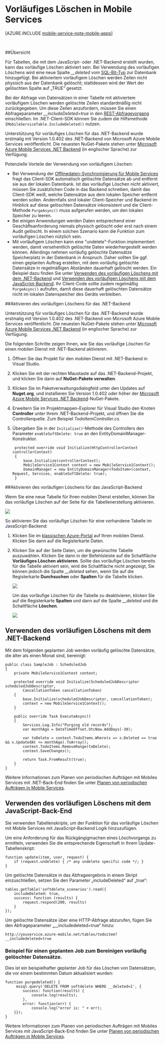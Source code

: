 <properties
	pageTitle="Vorläufiges Löschen in Mobile Services (Windows Store) | Microsoft Azure"
	description="Lernen Sie, wie Sie die Funktion zum vorläufigen Löschen von Azure Mobile Services in Ihrer Anwendung nutzen"
	documentationCenter=""
	authors="wesmc7777"
	manager="dwrede"
	editor=""
	services="mobile-services"/>

<tags
	ms.service="mobile-services"
	ms.workload="mobile"
	ms.tgt_pltfrm="mobile-windows"
	ms.devlang="dotnet"
	ms.topic="article"
	ms.date="07/21/2016"
	ms.author="wesmc"/>

# Vorläufiges Löschen in Mobile Services

[AZURE.INCLUDE [mobile-service-note-mobile-apps](../../includes/mobile-services-note-mobile-apps.md)]

&nbsp;


##Übersicht

Für Tabellen, die mit dem JavaScript- oder .NET-Backend erstellt wurden, kann das vorläufige Löschen aktiviert sein. Bei Verwendung des vorläufigen Löschens wird eine neue Spalte *\_\_deleted* vom [SQL-Bit-Typ] zur Datenbank hinzugefügt. Bei aktiviertem vorläufigem Löschen werden Zeilen nicht physisch aus der Datenbank gelöscht; stattdessen wird der Wert der gelöschten Spalte auf „TRUE“ gesetzt.

Bei der Abfrage von Datensätzen in einer Tabelle mit aktiviertem vorläufigem Löschen werden gelöschte Zeilen standardmäßig nicht zurückgegeben. Um diese Zeilen anzufordern, müssen Sie einen Abfrageparameter *\_\_includeDeleted=true* in den [REST-Abfragevorgang](http://msdn.microsoft.com/library/azure/jj677199.aspx) einschließen. Im .NET-Client-SDK können Sie zudem die Hilfsmethode `IMobileServiceTable.IncludeDeleted()` nutzen.

Unterstützung für vorläufiges Löschen für das .NET-Backend wurde erstmalig mit Version 1.0.402 des .NET-Backend von Microsoft Azure Mobile Services veröffentlicht. Die neuesten NuGet-Pakete stehen unter [Microsoft Azure Mobile Services .NET Backend](http://go.microsoft.com/fwlink/?LinkId=513165) (in englischer Sprache) zur Verfügung.


Potenzielle Vorteile der Verwendung von vorläufigem Löschen:

* Bei Verwendung der [Offlinedaten-Synchronisierung für Mobile Services] fragt das Client-SDK automatisch gelöschte Datensätze ab und entfernt sie aus der lokalen Datenbank. Ist das vorläufige Löschen nicht aktiviert, müssen Sie zusätzlichen Code in das Backend schreiben, damit das Client-SDK weiß, welche Datensätze aus dem lokalen Speicher entfernt werden sollen. Andernfalls sind lokaler Client-Speicher und Backend im Hinblick auf diese gelöschten Datensätze inkonsistent und die Client-Methode `PurgeAsync()` muss aufgerufen werden, um den lokalen Speicher zu leeren.
* Bei einigen Anwendungen werden Daten entsprechend einer Geschäftsanforderung niemals physisch gelöscht oder erst nach einem Audit gelöscht. In einem solchen Szenario kann die Funktion zum vorläufigen Löschen nützlich sein.
* Mit vorläufigem Löschen kann eine "undelete"-Funktion implementiert werden, damit versehentlich gelöschte Daten wiederhergestellt werden können. Allerdings nehmen vorläufig gelöschte Datensätze Speicherplatz in der Datenbank in Anspruch. Daher sollten Sie ggf. einen geplanten Auftrag erstellen, mit dem vorläufig gelöschte Datensätze in regelmäßigen Abständen dauerhaft gelöscht werden. Ein Beispiel dazu finden Sie unter [Verwenden des vorläufigen Löschens mit dem .NET-Backend](#using-with-dotnet) und [Verwenden des vorläufigen Löschens mit dem JavaScript-Backend](#using-with-javascript). Ihr Client-Code sollte zudem regelmäßig `PurgeAsync()` aufrufen, damit diese dauerhaft gelöschten Datensätze nicht im lokalen Datenspeicher des Geräts verbleiben.





##Aktivieren des vorläufigen Löschens für das .NET-Backend

Unterstützung für vorläufiges Löschen für das .NET-Backend wurde erstmalig mit Version 1.0.402 des .NET-Backend von Microsoft Azure Mobile Services veröffentlicht. Die neuesten NuGet-Pakete stehen unter [Microsoft Azure Mobile Services .NET Backend](http://go.microsoft.com/fwlink/?LinkId=513165) (in englischer Sprache) zur Verfügung.

Die folgenden Schritte zeigen Ihnen, wie Sie das vorläufige Löschen für einen mobilen Dienst mit .NET-Backend aktivieren.

1. Öffnen Sie das Projekt für den mobilen Dienst mit .NET-Backend in Visual Studio.
2. Klicken Sie mit der rechten Maustaste auf das .NET-Backend-Projekt, und klicken Sie dann auf **NuGet-Pakete verwalten**.
3. Klicken Sie im Paketverwaltungsdialogfeld unter den Updates auf **Nuget.org**, und installieren Sie Version 1.0.402 oder höher der [Microsoft Azure Mobile Services .NET Backend](http://go.microsoft.com/fwlink/?LinkId=513165)-NuGet-Pakete.
3. Erweitern Sie im Projektmappen-Explorer für Visual Studio den Knoten **Controller** unter Ihrem .NET-Backend-Projekt, und öffnen Sie die Controllerquelle. Zum Beispiel *TodoItemController.cs*.
4. Übergeben Sie in der `Initialize()`-Methode des Controllers den Parameter `enableSoftDelete: true` an den EntityDomainManager-Konstruktor.

        protected override void Initialize(HttpControllerContext controllerContext)
        {
            base.Initialize(controllerContext);
            MobileService1Context context = new MobileService1Context();
            DomainManager = new EntityDomainManager<TodoItem>(context, Request, Services, enableSoftDelete: true);
        }


##Aktivieren des vorläufigen Löschens für das JavaScript-Backend

Wenn Sie eine neue Tabelle für Ihren mobilen Dienst erstellen, können Sie das vorläufige Löschen auf der Seite für die Tabellenerstellung aktivieren.

![][2]

So aktivieren Sie das vorläufige Löschen für eine vorhandene Tabelle im JavaScript-Backend:

1. Klicken Sie im [klassischen Azure-Portal] auf Ihren mobilen Dienst. Klicken Sie dann auf die Registerkarte Daten.
2. Klicken Sie auf der Seite Daten, um die gewünschte Tabelle auszuwählen. Klicken Sie dann in der Befehlsleiste auf die Schaltfläche **Vorläufiges Löschen aktivieren**. Sollte das vorläufige Löschen bereits für die Tabelle aktiviert sein, wird die Schaltfläche nicht angezeigt, Sie können jedoch die Spalte *\_\_deleted* sehen, wenn Sie auf die Registerkarte **Durchsuchen** oder **Spalten** für die Tabelle klicken.

    ![][0]

    Um das vorläufige Löschen für die Tabelle zu deaktivieren, klicken Sie auf die Registerkarte **Spalten** und dann auf die Spalte *\_\_deleted* und die Schaltfläche **Löschen**.

    ![][1]

## <a name="using-with-dotnet"></a>Verwenden des vorläufigen Löschens mit dem .NET-Backend


Mit dem folgenden geplanten Job werden vorläufig gelöschte Datensätze, die älter als einen Monat sind, bereinigt:

    public class SampleJob : ScheduledJob
    {
        private MobileService1Context context;

        protected override void Initialize(ScheduledJobDescriptor scheduledJobDescriptor,
            CancellationToken cancellationToken)
        {
            base.Initialize(scheduledJobDescriptor, cancellationToken);
            context = new MobileService1Context();
        }

        public override Task ExecuteAsync()
        {
            Services.Log.Info("Purging old records");
            var monthAgo = DateTimeOffset.UtcNow.AddDays(-30);

            var toDelete = context.TodoItems.Where(x => x.Deleted == true && x.UpdatedAt <= monthAgo).ToArray();
            context.TodoItems.RemoveRange(toDelete);
            context.SaveChanges();

            return Task.FromResult(true);
        }
    }

Weitere Informationen zum Planen von periodischen Aufträgen mit Mobiles Services mit .NET-Back-End finden Sie unter [Planen von periodischen Aufträgen in Mobile Services](mobile-services-dotnet-backend-schedule-recurring-tasks.md).




## <a name="using-with-javascript"></a> Verwenden des vorläufigen Löschens mit dem JavaScript-Back-End

Sie verwenden Tabellenskripte, um der Funktion für das vorläufige Löschen mit Mobile Services mit JavaScript-Backend Logik hinzuzufügen.

Um eine Anforderung für das Rückgängigmachen eines Löschvorgangs zu ermitteln, verwenden Sie die entsprechende Eigenschaft in Ihrem Update-Tabellenskript:

    function update(item, user, request) {
        if (request.undelete) { /* any undelete specific code */; }
    }
Um gelöschte Datensätze in das Abfrageergebnis in einem Skript einzuschließen, setzen Sie den Parameter „includeDeleted“ auf „true“:

    tables.getTable('softdelete_scenarios').read({
        includeDeleted: true,
        success: function (results) {
            request.respond(200, results)
        }
    });

Um gelöschte Datensätze über eine HTTP-Abfrage abzurufen, fügen Sie den Abfrageparameter „\_\_includedeleted=true“ hinzu:

    http://youservice.azure-mobile.net/tables/todoitem?__includedeleted=true

### Beispiel für einen geplanten Job zum Bereinigen vorläufig gelöschter Datensätze.

Dies ist ein beispielhafter geplanter Job für das Löschen von Datensätzen, die vor einem bestimmten Datum aktualisiert wurden:

    function purgedeleted() {
         mssql.query('DELETE FROM softdelete WHERE __deleted=1', {
            success: function(results) {
                console.log(results);
            },
            error: function(err) {
                console.log("error is: " + err);
        }});
    }

Weitere Informationen zum Planen von periodischen Aufträgen mit Mobiles Services mit JavaScript-Back-End finden Sie unter [Planen von periodischen Aufträgen in Mobile Services](mobile-services-schedule-recurring-tasks.md).





<!-- Images -->
[0]: ./media/mobile-services-using-soft-delete/enable-soft-delete-button.png
[1]: ./media/mobile-services-using-soft-delete/disable-soft-delete.png
[2]: ./media/mobile-services-using-soft-delete/enable-soft-delete-new-table.png

<!-- URLs. -->
[SQL-Bit-Typ]: http://msdn.microsoft.com/library/ms177603.aspx
[Offlinedaten-Synchronisierung für Mobile Services]: mobile-services-windows-store-dotnet-get-started-offline-data.md
[klassischen Azure-Portal]: https://manage.windowsazure.com/

<!---HONumber=AcomDC_0727_2016-->